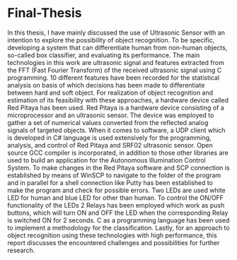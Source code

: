 # Final-Thesis

In this thesis, I have mainly discussed the use of Ultrasonic Sensor with an
intention to explore the possibility of object recognition. To be specific, developing a
system that can differentiate human from non-human objects, so-called box classifier,
and evaluating its performance. The main technologies in this work are ultrasonic
signal and features extracted from the FFT (Fast Fourier Transform) of the received
ultrasonic signal using C programming. 10 different features have been recorded for
the statistical analysis on basis of which decisions has been made to differentiate
between hard and soft object. For realization of object recognition and estimation of its
feasibility with these approaches, a hardware device called Red Pitaya has been used.
Red Pitaya is a hardware device consisting of a microprocessor and an ultrasonic
sensor. The device was employed to gather a set of numerical values converted from the
reflected analog signals of targeted objects. When it comes to software, a UDP client
which is developed in C# language is used extensively for the programming, analysis,
and control of Red Pitaya and SRF02 ultrasonic sensor. Open source GCC compiler is
incorporated, in addition to those other libraries are used to build an application for
the Autonomous Illumination Control System. To make changes in the Red Pitaya
software and SCP connection is established by means of WinSCP to navigate to the
folder of the program and in parallel for a shell connection like Putty has been
established to make the program and check for possible errors. Two LEDs are used
white LED for human and blue LED for other than human. To control the ON/OFF
functionality of the LEDs 2 Relays has been employed which work as push buttons,
which will turn ON and OFF the LED when the corresponding Relay is switched ON for
2 seconds. C as a programming language has been used to implement a methodology
for the classification. Lastly, for an approach to object recognition using these
technologies with high performance, this report discusses the encountered challenges
and possibilities for further research.
